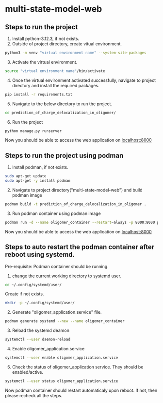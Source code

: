 # multi-state-model-web
## Steps to run the project
1. Install python-3.12.3, if not exists.
2. Outside of project directory, create vitual environment.
```bash
python3 -m venv "virtual environment name" --system-site-packages
```
3. Activate the virtual environment.
```bash
source "virtual environment name"/bin/activate
```
4. Once the virtual environment activated successfully, navigate to project directory and install the required packages.
```bash
pip install -r requirements.txt
```
5. Navigate to the below directory to run the project.
```bash
cd prediction_of_charge_delocalization_in_oligomer/ 
```
6. Run the project
```bash
python manage.py runserver
```
Now you should be able to access the web application on [localhost:8000](http://localhost:8000/)


## Steps to run the project using podman

1. Install podman, if not exists.
```bash
sudo apt-get update
sudo apt-get -y install podman
```
2. Navigate to project directory("multi-state-model-web") and build podman image
```bash
podman build -t prediction_of_charge_delocalization_in_oligomer .
```
3. Run podman container using podman image
```bash
podman run -d --name oligomer_container --restart=always -p 8000:8000 prediction_of_charge_delocalization_in_oligomer:latest
```
Now you should be able to access the web application on [localhost:8000](http://localhost:8000/)


## Steps to auto restart the podman container after reboot using systemd.

Pre-requisite: Podman container should be running.

1. change the current working directory to systemd user.
```bash
cd ~/.config/systemd/user/
```
Create if not exists.
```bash
mkdir -p ~/.config/systemd/user/
```
2. Generate "oligomer_application.service" file.
```bash
podman generate systemd --new --name oligomer_container
``` 
3. Reload the systemd deamon
```bash
systemctl --user daemon-reload
``` 
4. Enable oligomer_application.service
```bash
systemctl --user enable oligomer_application.service
``` 
5. Check the status of oligomer_application service. They should be enabled/active.
```bash
systemctl --user status oligomer_application.service
``` 
Now podman container should restart automaticaly upon reboot. If not, then please recheck all the steps.


